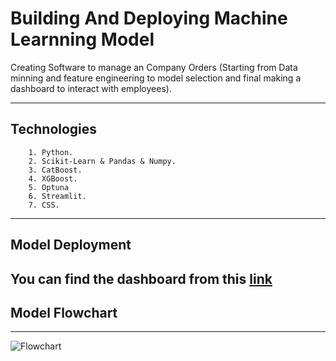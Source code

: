 
# **Building And Deploying Machine Learnning Model**

Creating Software to manage an Company Orders (Starting from Data minning and feature engineering to model selection and final making a dashboard to interact with employees).

---------------------------

## Technologies

        1. Python.
        2. Scikit-Learn & Pandas & Numpy.
        3. CatBoost.
        4. XGBoost.
        5. Optuna
        6. Streamlit.
        7. CSS.


-------------------------------------------------------

## Model Deployment


You can find the dashboard from this [link](https://ml-carriers-ksa.streamlit.app/)
-----------------------------------------------------------------

## Model Flowchart
-----------------
![Flowchart](https://github.com/AshrafAaref21/Transportation-Optimization/assets/82468597/72b580ee-5107-4deb-b959-3a9bb71b8a50)




